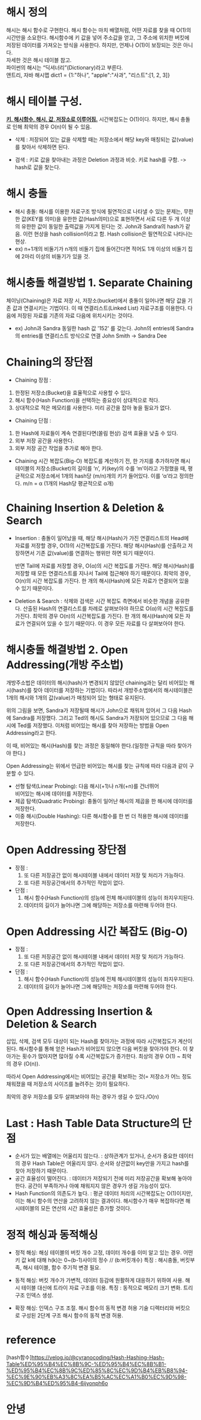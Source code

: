 # 해시 정의
해시는 해시 함수로 구현한다. 해시 함수는 마치 배열처럼, 어떤 자료를 찾을 때 O(1)의 시간만을 소요한다. 해시함수에 키 값을 넣어 주소값을 얻고, 그 주소에 위치한 버킷에 저장된 데이터를 가져오는 방식을 사용한다. 하지만, 언제나 O(1)이 보장되는 것은 아니다.<br>
자세한 것은 해시 테이블 참고.<br>
파이썬의 해시는 “딕셔너리”(Dictionary)라고 부른다.<br>
앤트리, 자바 해시맵
dict1 = {1:"하나", "apple":"사과", "리스트":[1, 2, 3]}

# 해시 테이블 구성.
<u>**키, 해시함수, 해시, 값, 저장소로 이루어짐.**</u>
시간복잡도는 O(1)이다.
하지만, 해시 충돌로 인해 최악의 경우 O(n)이 될 수 있음. 

- 삭제 :
저장되어 있는 값을 삭제할 때는 저장소에서 해당 key와 매칭되는 값(value)를 찾아서 삭제하면 된다.

- 검색 :
키로 값을 찾아내는 과정은 Deletion 과정과 비슷. 
키로 hash를 구함. -> hash로 값을 찾는다.

# 해시 충돌

- 해시 충돌:
해시를 이용한 자료구조 방식에 필연적으로 나타낼 수 있는 문제는,
무한한 값(KEY를 의미)을 유한한 값(Hash의미)으로 표현하면서 서로 다른
두 개 이상의 유한한 값이 동일한 출력값을 가지게 된다는 것.
John과 Sandra의 hash가 같음. 이런 현상을 hash collision이라고 함.
Hash collision은 필연적으로 나타나는 현상.
- ex) n+1개의 비둘기가 n개의 비둘기 집에 들어간다면 적어도 1개 이상의
  비둘기 집에 2마리 이상의 비둘기가 있을 것.

# 해시충돌 해결방법 1. Separate Chaining 
체이닝(Chaining)은 자료 저장 시, 저장소(bucket)에서 충돌이 일어나면 해당 값을 기존 값과 연결시키는 기법이다.
이 때 연결리스트(Linked List) 자료구조를 이용한다. 다음에 저장된 자료를 기존의 자료 다음에 위치시키는 것이다.

- ex) John과 Sandra 동일한 hash 값 '152' 를 갖는다.
  John의 entries에 Sandra의 entries를 연결리스트 방식으로 연결
  John Smith -> Sandra Dee

# Chaining의 장단점
- Chaining 장점 :
1) 한정된 저장소(Bucket)을 효율적으로 사용할 수 있다.
2) 해시 함수(Hash Function)을 선택하는 중요성이 상대적으로 적다.
3) 상대적으로 적은 메모리를 사용한다. 미리 공간을 잡아 놓을 필요가
   없다.<br>
   
- Chaining 단점 :
1) 한 Hash에 자료들이 계속 연결된다면(쏠림 현상) 검색 효율을 낮출
   수 있다.
2) 외부 저장 공간을 사용한다.
3) 외부 저장 공간 작업을 추가로 해야 한다.

- Chaining 시간 복잡도(Big-O)
복잡도를 계산하기 전, 한 가지를 추가하자면 해시 테이블의 저장소(Bucket)의 길이를 ‘n’, 키(key)의 수를 ‘m’이라고 가정했을 때, 평균적으로 저장소에서 1개의 hash당 (m/n)개의 키가 들어있다. 이를 ‘α’라고 정의한다.
m/n = α (1개의 Hash당 평균적으로 α개)

# Chaining Insertion & Deletion & Search
- Insertion :
  충돌이 일어났을 때, 해당 해시(Hash)가 가진 연결리스트의 Head에 자료를 저장할 경우, O(1)의 시간복잡도를 가진다. 해당 해시(Hash)를 산출하고 저장하면서 기존 값(value)를 연결하는 행위만 하면 되기 때문이다.<br>

  반면 Tail에 자료를 저장할 경우, O(α)의 시간 복잡도를 가진다. 해당 해시(Hash)를 저장할 때 모든 연결리스트를 지나서 Tail에 접근해야 하기 때문이다. 최악의 경우, O(n)의 시간 복잡도를 가진다. 한 개의 해시(Hash)에 모든 자료가 연결되어 있을 수 있기 때문이다.

- Deletion & Search :
  삭제와 검색은 시간 복잡도 측면에서 비슷한 개념을 공유한다. 산출된 Hash의 연결리스트를 차례로 살펴보아야 하므로 O(α)의 시간 복잡도를 가진다. 최악의 경우 O(n)의 시간복잡도를 가진다. 한 개의 해시(Hash)에 모든 자료가 연결되어 있을 수 있기 때문이다. 이 경우 모든 자료를 다 살펴보아야 한다.

# 해시충돌 해결방법 2. Open Addressing(개방 주소법)

  개방주소법은 데이터의 해시(hash)가 변경되지 않았던 chaining과는 달리 비어있는 해시(hash)를 찾아 데이터를 저장하는 기법이다. 따라서 개방주소법에서의 해시테이블은 1개의 해시와 1개의 값(value)가 매칭되어 있는 형태로 유지된다.

  위의 그림을 보면, Sandra가 저장될때 해시가 John으로 채워져 있어서 그 다음 Hash에 Sandra를 저장했다. 그리고 Ted의 해시도 Sandra가 저장되어 있으므로 그 다음 해시에 Ted를 저장했다. 이처럼 비어있는 해시를 찾아 저장하는 방법을 Open Addressing라고 한다.

  이 때, 비어있는 해시(Hash)를 찾는 과정은 동일해야 한다.(일정한 규칙을 따라 찾아가야 한다.)

  Open Addressing는 위에서 언급한 비어있는 해시를 찾는 규칙에 따라 다음과 같이 구분할 수 있다.

- 선형 탐색(Linear Probing): 다음 해시(+1)나 n개(+n)를 건너뛰어   
  비어있는 해시에 데이터를 저장한다.
- 제곱 탐색(Quadratic Probing): 충돌이 일어난 해시의 제곱을 한 
  해시에 데이터를 저장한다.
- 이중 해시(Double Hashing): 다른 해시함수를 한 번 더 적용한 해시에 
  데이터를 저장한다.

# Open Addressing 장단점
- 장점 :
  1) 또 다른 저장공간 없이 해시테이블 내에서 데이터 저장 및 처리가 가능하다.
  2) 또 다른 저장공간에서의 추가적인 작업이 없다.
- 단점 :
  1) 해시 함수(Hash Function)의 성능에 전체 해시테이블의 성능이 좌지우지된다.
  2) 데이터의 길이가 늘어나면 그에 해당하는 저장소를 마련해 두어야 한다.

# Open Addressing 시간 복잡도 (Big-O)
- 장점 :
  1) 또 다른 저장공간 없이 해시테이블 내에서 데이터 저장 및 처리가 가능하다.
  2) 또 다른 저장공간에서의 추가적인 작업이 없다.
- 단점 :
  1) 해시 함수(Hash Function)의 성능에 전체 해시테이블의 성능이 좌지우지된다.
  2) 데이터의 길이가 늘어나면 그에 해당하는 저장소를 마련해 두어야 한다.

# Open Addressing Insertion & Deletion & Search
  삽입, 삭제, 검색 모두 대상이 되는 Hash를 찾아가는 과정에 따라 시간복잡도가 계산이 된다. 해시함수를 통해 얻은 Hash가 비어있지 않으면 다음 버킷을 찾아가야 한다. 이 찾아가는 횟수가 많아지면 많아질 수록 시간복잡도가 증가한다. 최상의 경우 O(1) ~ 최악의 경우 (O(n)).

  따라서 Open Addressing에서는 비어있는 공간을 확보하는 것(= 저장소가 어느 정도 채워졌을 때 저장소의 사이즈를 늘려주는 것)이 필요하다.

  최악의 경우 저장소를 모두 살펴보아야 하는 경우가 생길 수 있다./O(n)

# Last : Hash Table Data Structure의 단점
- 순서가 있는 배열에는 어울리지 않는다.
  : 상하관계가 있거나, 순서가 중요한 데이터의 경우 Hash Table은 어울리지 않다. 순서와 상관없이 key만을 가지고 hash를 찾아 저장하기 때문이다.
- 공간 효율성이 떨어진다.
  : 데이터가 저장되기 전에 미리 저장공간을 확보해 놓아야 한다. 공간이 부족하거나 아예 채워지지 않은 경우가 생길 가능성이 있다.
- Hash Function의 의존도가 높다.
  : 평균 데이터 처리의 시간복잡도는 O(1)이지만, 이는 해시 함수의 연산을 고려하지 않는 결과이다. 해시함수가 매우 복잡하다면 해시테이블의 모든 연산의 시간 효율성은 증가할 것이다.

# 정적 해싱과 동적해싱
- 정적 해싱:
  해싱 테이블의 버킷 개수 고정, 데이터 개수를 이미 알고 있는 경우.
  어떤 키 값 k에 대해 h(k)는 0~(b-1)사이의 정수 // (b:버킷개수)
  특징 : 해시충돌, 버킷부족, 해시 테이블, 함수 주기적 변경 필요.

- 동적 해싱:
  버킷 개수가 가변적, 데이터 등감에 원활하게 대응하기 위하여 사용.
  해시 테이블 대신에 트라이 자료 구조를 이용.
  특징 : 동적으로 메모리 크기 변화.
  트리 구조 인덱스 생성.

- 확장 해싱:
  인덱스 구조 조절. 해시 함수의 동적 변경 허용 기술
  디렉터리와 버킷으로 구성된 2단계 구조
  해시 함수의 동적 변경 허용.

# reference
[hash함수]https://velog.io/@cyranocoding/Hash-Hashing-Hash-Table%ED%95%B4%EC%8B%9C-%ED%95%B4%EC%8B%B1-%ED%95%B4%EC%8B%9C%ED%85%8C%EC%9D%B4%EB%B8%94-%EC%9E%90%EB%A3%8C%EA%B5%AC%EC%A1%B0%EC%9D%98-%EC%9D%B4%ED%95%B4-6ijyonph6o


# 안녕
